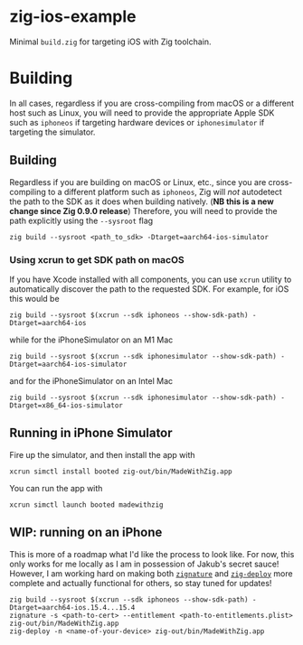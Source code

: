 # zig-ios-example

Minimal `build.zig` for targeting iOS with Zig toolchain.

# Building

In all cases, regardless if you are cross-compiling from macOS or a different host such as Linux,
you will need to provide the appropriate Apple SDK such as `iphoneos` if targeting hardware devices
or `iphonesimulator` if targeting the simulator.

## Building

Regardless if you are building on macOS or Linux, etc., since you are cross-compiling to a different
platform such as `iphoneos`, Zig will _not_ autodetect the path to the SDK as it does when building natively.
(**NB this is a new change since Zig 0.9.0 release**) Therefore, you will need to provide the path explicitly
using the `--sysroot` flag

```
zig build --sysroot <path_to_sdk> -Dtarget=aarch64-ios-simulator
```

### Using xcrun to get SDK path on macOS

If you have Xcode installed with all components, you can use `xcrun` utility to automatically discover
the path to the requested SDK. For example, for iOS this would be

```
zig build --sysroot $(xcrun --sdk iphoneos --show-sdk-path) -Dtarget=aarch64-ios
```

while for the iPhoneSimulator on an M1 Mac

```
zig build --sysroot $(xcrun --sdk iphonesimulator --show-sdk-path) -Dtarget=aarch64-ios-simulator
```

and for the iPhoneSimulator on an Intel Mac

```
zig build --sysroot $(xcrun --sdk iphonesimulator --show-sdk-path) -Dtarget=x86_64-ios-simulator
```

## Running in iPhone Simulator

Fire up the simulator, and then install the app with

```
xcrun simctl install booted zig-out/bin/MadeWithZig.app
```

You can run the app with

```
xcrun simctl launch booted madewithzig
```
 
## WIP: running on an iPhone

This is more of a roadmap what I'd like the process to look like. For now, this only works for me locally as I am
in possession of Jakub's secret sauce! However, I am working hard on making both [`zignature`](https://github.com/kubkon/zignature)
and [`zig-deploy`](https://github.com/kubkon/zig-deploy) more complete and actually functional for others, so stay
tuned for updates!

```
zig build --sysroot $(xcrun --sdk iphoneos --show-sdk-path) -Dtarget=aarch64-ios.15.4...15.4
zignature -s <path-to-cert> --entitlement <path-to-entitlements.plist> zig-out/bin/MadeWithZig.app
zig-deploy -n <name-of-your-device> zig-out/bin/MadeWithZig.app
```

